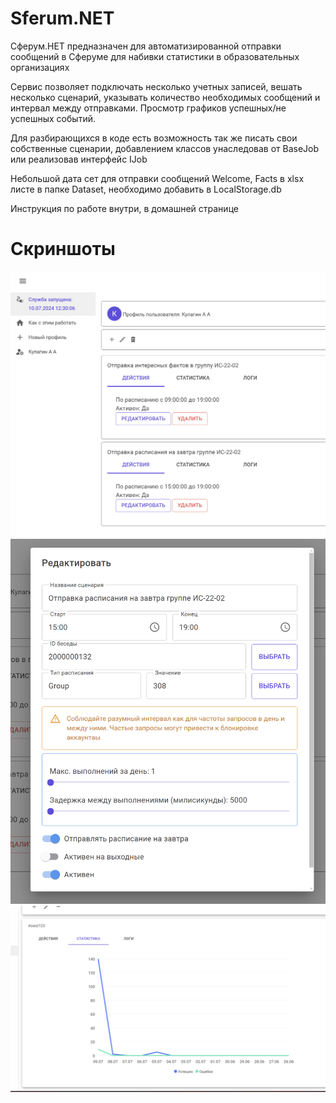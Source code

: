 # Sferum.NET
Сферум.НЕТ предназначен для автоматизированной отправки сообщений в Сферуме для набивки статистики в образовательных организациях

Сервис позволяет подключать несколько учетных записей, вешать несколько сценарий, указывать количество необходимых сообщений и интервал между отправками.
Просмотр графиков успешных/не успешных событий.

Для разбирающихся в коде есть возможность так же писать свои собственные сценарии, добавлением классов унаследовав от BaseJob или реализовав интерфейс IJob

Небольшой дата сет для отправки сообщений Welcome, Facts в xlsx листе в папке Dataset, необходимо добавить в LocalStorage.db

Инструкция по работе внутри, в домашней странице 

# Скриншоты
![Alt text](/SferumNet.GitHub.Source/ReadMe/Screen1.png?raw=true "Optional Title")
![Alt text](/SferumNet.GitHub.Source/ReadMe/Screen2.png?raw=true "Optional Title")
![Alt text](/SferumNet.GitHub.Source/ReadMe/Screen3.png?raw=true "Optional Title")
